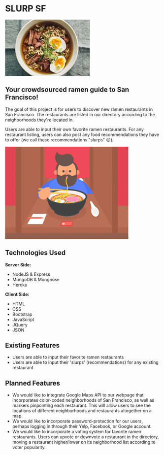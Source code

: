 # SLURP SF
<img src="public/images/ramen.jpg">

## Your crowdsourced ramen guide to San Francisco!

The goal of this project is for users to discover new ramen restaurants in San Francisco. The restaurants are listed in our directory according to the neighborhoods they're located in.

Users are able to input their own favorite ramen restaurants. For any restaurant listing, users can also post any food recommendations they have to offer (we call these recommendations "slurps" :wink:).

<img src="/public/images/ramen-loop.gif" height="300">

## Technologies Used

**Server Side:**
- NodeJS & Express
- MongoDB & Mongoose
- Heroku

**Client Side:**
- HTML
- CSS
- Bootstrap
- JavaScript
- JQuery
- JSON

## Existing Features

- Users are able to input their favorite ramen restaurants
- Users are able to input their 'slurps' (recommendations) for any existing restaurant

## Planned Features
- We would like to integrate Google Maps API to our webpage that incorporates color-coded neighborhoods of San Francisco, as well as markers pinpointing each restaurant. This will allow users to see the locations of different neighborhoods and restaurants altogether on a map.
- We would like to incorporate password-protection for our users, perhaps logging in through their Yelp, Facebook, or Google account.
- We would like to incorporate a voting system for favorite ramen restaurants. Users can upvote or downvote a restaurant in the directory, moving a restaurant higher/lower on its neighborhood list according to voter popularity.
